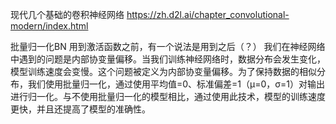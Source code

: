 现代几个基础的卷积神经网络
https://zh.d2l.ai/chapter_convolutional-modern/index.html

批量归一化BN
用到激活函数之前，有一个说法是用到之后（？）
我们在神经网络中遇到的问题是内部协变量偏移。当我们训练神经网络时，数据分布会发生变化，模型训练速度会变慢。这个问题被定义为内部协变量偏移。为了保持数据的相似分布，我们使用批量归一化，通过使用平均值=0、标准偏差=1（μ=0，σ=1）对输出进行归一化。与不使用批量归一化的模型相比，通过使用此技术，模型的训练速度更快，并且还提高了模型的准确性。